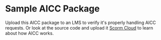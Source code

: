 # Sample AICC Package

Upload this AICC package to an LMS to verify it's properly handling AICC requests.  Or look at the source code and upload it [Scorm Cloud](https://www.scorm.com/cloud) to learn about how AICC works.